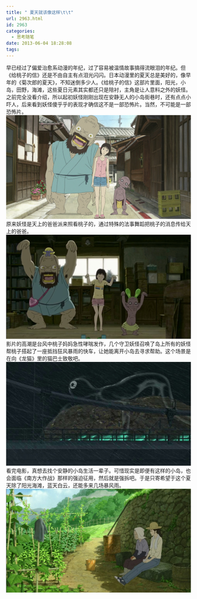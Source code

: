 ```yaml
---
title: " 夏天就该像这样\t\t"
url: 2963.html
id: 2963
categories:
  - 思考随笔
date: 2013-06-04 18:28:08
tags:
---
```


早已经过了偏爱治愈系动漫的年纪，过了容易被温情故事搞得流眼泪的年纪。但《给桃子的信》还是不由自主有点泪光闪闪。日本动漫里的夏天总是美好的，像早年的《菊次郎的夏天》，不知迷倒多少人。《给桃子的信》这部片里面，阳光，小岛，田野，海滩，这些夏日元素其实都还只是陪衬，主角是让人意料之外的妖怪。 之前完全没看介绍，所以起初妖怪刚刚出现在安静无人的小岛街巷时，还有点点小吓人，后来看到妖怪傻乎乎的表现才确信这不是一部恐怖片。当然，不可能是一部恐怖片。 [![](../../images//2013/06/Letter-to-Momo1.jpg "Letter to Momo1")](../../images//2013/06/Letter-to-Momo1.jpg) 原来妖怪是天上的爸爸派来照看桃子的，通过特殊的法事舞蹈把桃子的消息传给天上的爸爸。 [![](../../images//2013/06/Letter-to-Momo2.jpg "Letter to Momo2")](../../images//2013/06/Letter-to-Momo2.jpg) 影片的高潮是台风中桃子妈妈急性哮喘发作，几个守卫妖怪召唤了岛上所有的妖怪帮桃子搭起了一座抵挡狂风暴雨的快车，让她能离开小岛去寻求帮助。这个场景是在向《龙猫》里的猫巴士致敬吧。 [![](../../images//2013/06/Letter-to-Momo4.jpg "Letter to Momo4")](../../images//2013/06/Letter-to-Momo4.jpg) 看完电影，真想去找个安静的小岛生活一辈子。可惜现实是即便有这样的小岛，也会面临《南方大作战》那样的强迫征用，然后就是强拆吧。于是只寄希望于这个夏天除了阳光海滩，蓝天白云，还能多来几场暴风雨。 [![](../../images//2013/06/Letter-to-Momo3.jpg "Letter to Momo3")](../../images//2013/06/Letter-to-Momo3.jpg)